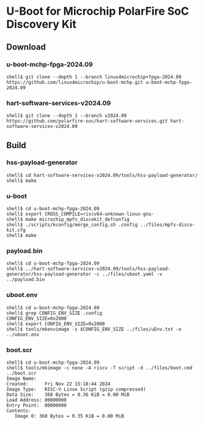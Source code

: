 U-Boot for Microchip PolarFire SoC Discovery Kit
====================================================================================

Download
------------------------------------------------------------------------------------

### u-boot-mchp-fpga-2024.09

```console
shell$ git clone --depth 1 --branch linux4microchip+fpga-2024.09 https://github.com/linux4microchip/u-boot-mchp.git u-boot-mchp-fpga-2024.09
```

### hart-software-services-v2024.09

```console
shell$ git clone --depth 1 --branch v2024.09 https://github.com/polarfire-soc/hart-software-services.git hart-software-services-v2024.09
```

Build
------------------------------------------------------------------------------------

### hss-payload-generator

```console
shell$ cd hart-software-services-v2024.09/tools/hss-payload-generator/
shell$ make
```

### u-boot

```console
shell$ cd u-boot-mchp-fpga-2024.09
shell$ export CROSS_COMPILE=riscv64-unknown-linux-gnu-
shell$ make microchip_mpfs_discokit_defconfig
shell$ ./scripts/kconfig/merge_config.sh .config ../files/mpfs-disco-kit.cfg
shell$ make
```

### payload.bin

```console
shell$ cd u-boot-mchp-fpga-2024.09
shell$ ../hart-software-services-v2024.09/tools/hss-payload-generator/hss-payload-generator -c ../files/uboot.yaml -v ../payload.bin
```

### uboot.env

```
shell$ cd u-boot-mchp-fpga-2024.09
shell$ grep CONFIG_ENV_SIZE .config
CONFIG_ENV_SIZE=0x2000
shell$ export CONFIG_ENV_SIZE=0x2000
shell$ tools/mkenvimage -s $CONFIG_ENV_SIZE ../files/uEnv.txt -o ../uboot.env
```

### boot.scr

```
shell$ cd u-boot-mchp-fpga-2024.09
shell$ tools/mkimage -c none -A riscv -T script -d ../files/boot.cmd ../boot.scr
Image Name:   
Created:      Fri Nov 22 15:18:44 2024
Image Type:   RISC-V Linux Script (gzip compressed)
Data Size:    368 Bytes = 0.36 KiB = 0.00 MiB
Load Address: 00000000
Entry Point:  00000000
Contents:
   Image 0: 360 Bytes = 0.35 KiB = 0.00 MiB
```
